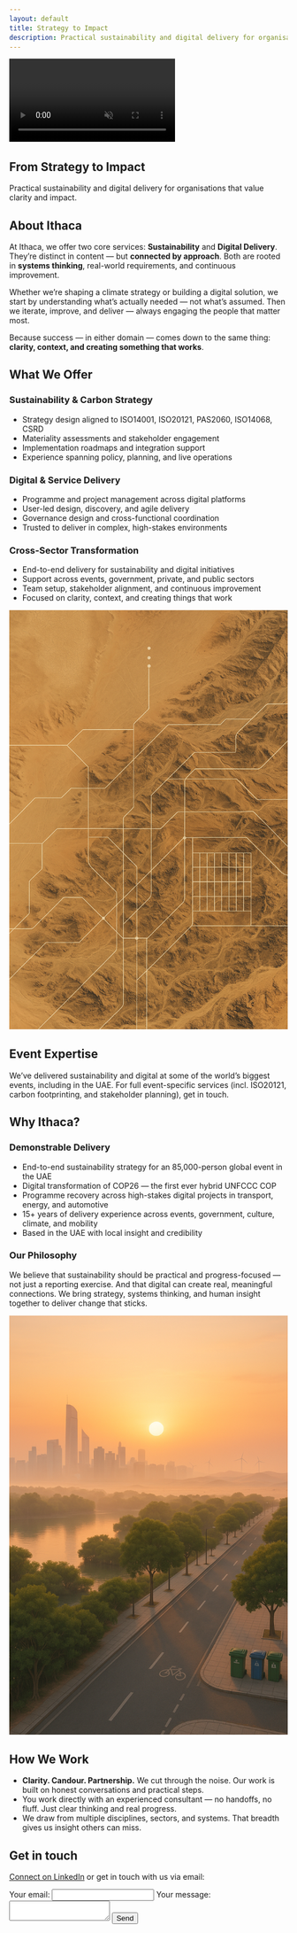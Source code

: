 ```yaml
---
layout: default
title: Strategy to Impact
description: Practical sustainability and digital delivery for organisations that value clarity and impact.
---
```


<section id="hero" class="section-hero">
  <div class="hero-video-wrapper">
    <video autoplay loop muted playsinline preload="auto" class="hero-video">
      <source src="/assets/videos/hero-desert-sml.mp4?v=1" type="video/mp4">
      Your browser does not support the video tag.
    </video>
    <div class="hero-content">
      <h1>From Strategy to Impact</h1>
      <p>Practical sustainability and digital delivery for organisations that value clarity and impact.</p>
    </div>
  </div>
</section>

<section id="about" class="section">
  <div class="section-title">
    <h2>About Ithaca</h2>
  </div>
  <div class="section-flex">
    <div class="text">
      <p>At Ithaca, we offer two core services: <strong>Sustainability</strong> and <strong>Digital Delivery</strong>. They’re distinct in content — but <strong>connected by approach</strong>. Both are rooted in <strong>systems thinking</strong>, real-world requirements, and continuous improvement.</p>
      <p>Whether we’re shaping a climate strategy or building a digital solution, we start by understanding what’s actually needed — not what’s assumed. Then we iterate, improve, and deliver — always engaging the people that matter most.</p>
      <p>Because success — in either domain — comes down to the same thing: <strong>clarity, context, and creating something that works</strong>.</p>
    </div>

  </div>
</section>

<section id="services" class="section-split highlighted">
  <div class="section-title">
    <h2>What We Offer</h2>
  </div>
  <div class="section-flex">
    <div class="text">
      <h3>Sustainability & Carbon Strategy</h3>
      <ul>
        <li>Strategy design aligned to ISO14001, ISO20121, PAS2060, ISO14068, CSRD</li>
        <li>Materiality assessments and stakeholder engagement</li>
        <li>Implementation roadmaps and integration support</li>
        <li>Experience spanning policy, planning, and live operations</li>
      </ul>
      <h3>Digital & Service Delivery</h3>
      <ul>
        <li>Programme and project management across digital platforms</li>
        <li>User-led design, discovery, and agile delivery</li>
        <li>Governance design and cross-functional coordination</li>
        <li>Trusted to deliver in complex, high-stakes environments</li>
      </ul>
      <h3>Cross-Sector Transformation</h3>
      <ul>
        <li>End-to-end delivery for sustainability and digital initiatives</li>
        <li>Support across events, government, private, and public sectors</li>
        <li>Team setup, stakeholder alignment, and continuous improvement</li>
        <li>Focused on clarity, context, and creating things that work</li>
      </ul>
    </div>
    <div class="image">
      <img src="/assets/images/whatweoffer.png" alt="What We Offer visual" class="content-img img-medium img-bordered" />
    </div>
  </div>
</section>

<section id="event-expertise" class="section-split with-background">
  <div class="section-title">
    <h2>Event Expertise</h2>
  </div>
  <div class="section-flex">
    <div class="text">
      <p>We’ve delivered sustainability and digital at some of the world’s biggest events, including in the UAE. For full event-specific services (incl. ISO20121, carbon footprinting, and stakeholder planning), get in touch.</p>
    </div>
  </div>
</section>

<section id="why" class="section-split highlighted">
  <div class="section-title">
     <h2>Why Ithaca?</h2>
  </div>
  <div class="section-flex">
    <div class="text">
      <h3>Demonstrable Delivery</h3>
      <ul>
        <li>End-to-end sustainability strategy for an 85,000-person global event in the UAE</li>
        <li>Digital transformation of COP26 — the first ever hybrid UNFCCC COP</li>
        <li>Programme recovery across high-stakes digital projects in transport, energy, and automotive</li>
        <li>15+ years of delivery experience across events, government, culture, climate, and mobility</li>
        <li>Based in the UAE with local insight and credibility</li>
      </ul>
      <h3>Our Philosophy</h3>
      <p>We believe that sustainability should be practical and progress-focused — not just a reporting exercise. And that digital can create real, meaningful connections. We bring strategy, systems thinking, and human insight together to deliver change that sticks.</p>
    </div>
    <div class="image">
      <img src="/assets/images/whyithaca.png" alt="Why Ithaca visual" class="content-img img-medium img-bordered">
    </div>
  </div>
</section>

<section id="how" class="section">
  <div class="section-title">
      <h2>How We Work</h2>
  </div>
    <div class="text">
      <ul>
        <li><strong>Clarity. Candour. Partnership.</strong> We cut through the noise. Our work is built on honest conversations and practical steps.</li>
        <li>You work directly with an experienced consultant — no handoffs, no fluff. Just clear thinking and real progress.</li>
        <li>We draw from multiple disciplines, sectors, and systems. That breadth gives us insight others can miss.</li>
      </ul>
    </div>
</section>

<section id="contact" class="section-contact highlighted">
  <div class="section-title">
    <h2>Get in touch</h2>
  </div>
  <div class="contact-content">
    <p>
      <a href="https://www.linkedin.com/in/ashbladon/" target="_blank">Connect on LinkedIn</a>
      <span class="contact-blurb">or get in touch with us via email:</span>
    </p>
    <form action="https://formspree.io/f/xanozvan" method="POST" class="contact-form">
      <label for="contact-email">Your email:</label>
      <input type="email" id="contact-email" name="email" required>
      <label for="contact-message">Your message:</label>
      <textarea id="contact-message" name="message" required></textarea>
      <input type="text" name="_gotcha" style="display:none" tabindex="-1" aria-hidden="true">
      <button type="submit">Send</button>
    </form>
  </div>
</section>

